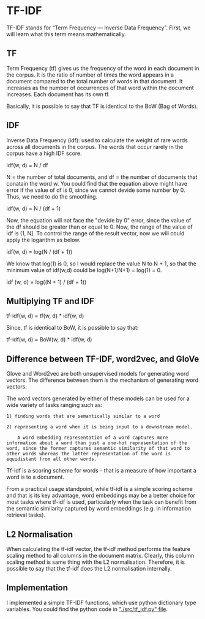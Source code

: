 # TF-IDF

TF-IDF stands for “Term Frequency — Inverse Data Frequency”. First, we will learn what this term means mathematically.

## TF

Term Frequency (tf) gives us the frequency of the word in each document in the corpus. It is the ratio of number of times the word appears in a document compared to the total number of words in that document. It increases as the number of occurrences of that word within the document increases. Each document has its own tf.

Basically, it is possible to say that TF is identical to the BoW (Bag of Words).

## IDF

Inverse Data Frequency (idf): used to calculate the weight of rare words across all documents in the corpus. The words that occur rarely in the corpus have a high IDF score.

idf(w, d) = N / df

N = the number of total documents, and df = the number of documents that conatain the word w. You could find that the equation above might have error if the value of df is 0, since we cannot devide some number by 0. Thus, we need to do the smoothing.

idf(w, d) = N / (df + 1)

Now, the equation will not face the "devide by 0" error, since the value of the df should be greater than or equal to 0. Now, the range of the value of idf is (1, N]. To control the range of the result vector, now we will could apply the logarithm as below.

idf(w, d) = log(N / (df + 1))

We know that log(1) is 0, so I would replace the value N to N + 1, so that the minimum value of idf(w,d) could be log(N+1/N+1) = log(1) = 0.

idf (w, d) = log((N + 1) / (df + 1))

## Multiplying TF and IDF

tf-idf(w, d) = tf(w, d) * idf(w, d)

Since, tf is identical to BoW, it is possible to say that:

tf-idf(w, d) = BoW(w, d) * idf(w, d)

## Difference between TF-IDF, word2vec, and GloVe

Glove and Word2vec are both unsupervised models for generating word vectors. The difference between them is the mechanism of generating word vectors.

The word vectors generated by either of these models can be used for a wide variety of tasks ranging such as:

    1) finding words that are semantically similar to a word

    2) representing a word when it is being input to a downstream model. 
    
        A word embedding representation of a word captures more information about a word than just a one-hot representation of the word, since the former captures semantic similarity of that word to other words whereas the latter representation of the word is equidistant from all other words.

Tf-idf is a scoring scheme for words - that is a measure of how important a word is to a document.

From a practical usage standpoint, while tf-idf is a simple scoring scheme and that is its key advantage, word embeddings may be a better choice for most tasks where tf-idf is used, particularly when the task can benefit from the semantic similarity captured by word embeddings (e.g. in information retrieval tasks).

## L2 Normalisation

When calculating the tf-idf vector, the tf-idf method performs the feature scaling method to all columns in the document matrix. Clearly, this column scaling method is same thing with the L2 normalisation. Therefore, it is possible to say that the tf-idf does the L2 normalisation internally.

## Implementation

I implemented a simple TF-IDF functions, which use python dictionary type variables. You could find the python code in ["./src/tf_idf.py" file](./src/tf_idf.py).
